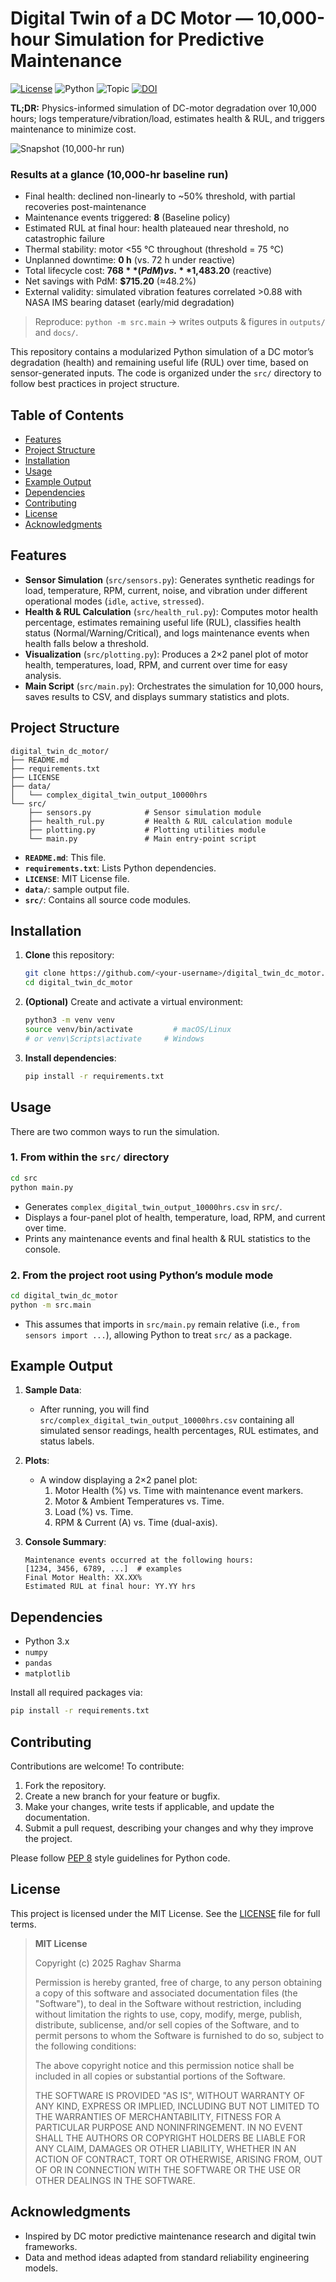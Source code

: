 # Digital Twin of a DC Motor — 10,000-hour Simulation for Predictive Maintenance

[![License](https://img.shields.io/badge/License-MIT-green.svg)](LICENSE)
![Python](https://img.shields.io/badge/Python-3.10+-blue.svg)
![Topic](https://img.shields.io/badge/Digital%20Twin-Predictive%20Maintenance-informational.svg)
[![DOI](https://zenodo.org/badge/DOI/10.5281/zenodo.16959525.svg)](https://doi.org/10.5281/zenodo.16959525)

**TL;DR:** Physics-informed simulation of DC-motor degradation over 10,000 hours; logs temperature/vibration/load, estimates health & RUL, and triggers maintenance to minimize cost.

![Snapshot (10,000-hr run)](docs/summary_10k.png)

### Results at a glance (10,000-hr baseline run)
- Final health: declined non-linearly to ~50% threshold, with partial recoveries post-maintenance
- Maintenance events triggered: **8** (Baseline policy)
- Estimated RUL at final hour: health plateaued near threshold, no catastrophic failure
- Thermal stability: motor <55 °C throughout (threshold = 75 °C)
- Unplanned downtime: **0 h** (vs. 72 h under reactive)
- Total lifecycle cost: **$768** (PdM) vs. **$1,483.20** (reactive)
- Net savings with PdM: **$715.20** (≈48.2%)  
- External validity: simulated vibration features correlated >0.88 with NASA IMS bearing dataset (early/mid degradation)

> Reproduce: `python -m src.main` → writes outputs & figures in `outputs/` and `docs/`.

This repository contains a modularized Python simulation of a DC motor’s degradation (health) and remaining useful life (RUL) over time, based on sensor-generated inputs. The code is organized under the `src/` directory to follow best practices in project structure.

## Table of Contents

- [Features](#features)
- [Project Structure](#project-structure)
- [Installation](#installation)
- [Usage](#usage)
- [Example Output](#example-output)
- [Dependencies](#dependencies)
- [Contributing](#contributing)
- [License](#license)
- [Acknowledgments](#acknowledgments)

## Features

- **Sensor Simulation** (`src/sensors.py`): Generates synthetic readings for load, temperature, RPM, current, noise, and vibration under different operational modes (`idle`, `active`, `stressed`).
- **Health & RUL Calculation** (`src/health_rul.py`): Computes motor health percentage, estimates remaining useful life (RUL), classifies health status (Normal/Warning/Critical), and logs maintenance events when health falls below a threshold.
- **Visualization** (`src/plotting.py`): Produces a 2×2 panel plot of motor health, temperatures, load, RPM, and current over time for easy analysis.
- **Main Script** (`src/main.py`): Orchestrates the simulation for 10,000 hours, saves results to CSV, and displays summary statistics and plots.

## Project Structure

```
digital_twin_dc_motor/
├── README.md
├── requirements.txt
├── LICENSE
├── data/
│   └── complex_digital_twin_output_10000hrs         
└── src/
    ├── sensors.py            # Sensor simulation module
    ├── health_rul.py         # Health & RUL calculation module
    ├── plotting.py           # Plotting utilities module
    └── main.py               # Main entry-point script
```

- **`README.md`**: This file.
- **`requirements.txt`**: Lists Python dependencies.
- **`LICENSE`**: MIT License file.
- **`data/`**: sample output file.
- **`src/`**: Contains all source code modules.

## Installation

1. **Clone** this repository:
   ```bash
   git clone https://github.com/<your-username>/digital_twin_dc_motor.git
   cd digital_twin_dc_motor
   ```

2. **(Optional)** Create and activate a virtual environment:
   ```bash
   python3 -m venv venv
   source venv/bin/activate         # macOS/Linux
   # or venv\Scripts\activate     # Windows
   ```

3. **Install dependencies**:
   ```bash
   pip install -r requirements.txt
   ```

## Usage

There are two common ways to run the simulation.

### 1. From within the `src/` directory

```bash
cd src
python main.py
```

- Generates `complex_digital_twin_output_10000hrs.csv` in `src/`.
- Displays a four-panel plot of health, temperature, load, RPM, and current over time.
- Prints any maintenance events and final health & RUL statistics to the console.

### 2. From the project root using Python’s module mode

```bash
cd digital_twin_dc_motor
python -m src.main
```

- This assumes that imports in `src/main.py` remain relative (i.e., `from sensors import ...`), allowing Python to treat `src/` as a package.

## Example Output

1. **Sample Data**:  
   - After running, you will find `src/complex_digital_twin_output_10000hrs.csv` containing all simulated sensor readings, health percentages, RUL estimates, and status labels.

2. **Plots**:  
   - A window displaying a 2×2 panel plot:
     1. Motor Health (%) vs. Time with maintenance event markers.
     2. Motor & Ambient Temperatures vs. Time.
     3. Load (%) vs. Time.
     4. RPM & Current (A) vs. Time (dual-axis).

3. **Console Summary**:
   ```
   Maintenance events occurred at the following hours:
   [1234, 3456, 6789, ...]  # examples
   Final Motor Health: XX.XX%
   Estimated RUL at final hour: YY.YY hrs
   ```

## Dependencies

- Python 3.x
- `numpy`
- `pandas`
- `matplotlib`

Install all required packages via:

```bash
pip install -r requirements.txt
```

## Contributing

Contributions are welcome! To contribute:

1. Fork the repository.
2. Create a new branch for your feature or bugfix.
3. Make your changes, write tests if applicable, and update the documentation.
4. Submit a pull request, describing your changes and why they improve the project.

Please follow [PEP 8](https://www.python.org/dev/peps/pep-0008/) style guidelines for Python code.

## License

This project is licensed under the MIT License. See the [LICENSE](LICENSE) file for full terms.

> **MIT License**
> 
> Copyright (c) 2025 Raghav Sharma
> 
> Permission is hereby granted, free of charge, to any person obtaining a copy
> of this software and associated documentation files (the "Software"), to deal
> in the Software without restriction, including without limitation the rights
> to use, copy, modify, merge, publish, distribute, sublicense, and/or sell
> copies of the Software, and to permit persons to whom the Software is
> furnished to do so, subject to the following conditions:
> 
> The above copyright notice and this permission notice shall be included in
> all copies or substantial portions of the Software.
> 
> THE SOFTWARE IS PROVIDED "AS IS", WITHOUT WARRANTY OF ANY KIND, EXPRESS OR
> IMPLIED, INCLUDING BUT NOT LIMITED TO THE WARRANTIES OF MERCHANTABILITY,
> FITNESS FOR A PARTICULAR PURPOSE AND NONINFRINGEMENT. IN NO EVENT SHALL THE
> AUTHORS OR COPYRIGHT HOLDERS BE LIABLE FOR ANY CLAIM, DAMAGES OR OTHER
> LIABILITY, WHETHER IN AN ACTION OF CONTRACT, TORT OR OTHERWISE, ARISING FROM,
> OUT OF OR IN CONNECTION WITH THE SOFTWARE OR THE USE OR OTHER DEALINGS IN
> THE SOFTWARE.

## Acknowledgments

- Inspired by DC motor predictive maintenance research and digital twin frameworks.
- Data and method ideas adapted from standard reliability engineering models.
